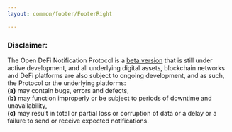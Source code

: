 ```yaml
---
layout: common/footer/FooterRight

---
```


### Disclaimer:

The Open DeFi Notification Protocol is a [beta version](/) that is still under active development, and all underlying digital assets, blockchain networks and DeFi platforms are also subject to ongoing development, and as such, the Protocol or the underlying platforms: <br />
**(a)** may contain bugs, errors and defects,  <br />
**(b)** may function improperly or be subject to periods of downtime and unavailability,  <br />
**(c)** may result in total or partial loss or corruption of data or a delay or a failure to send or receive expected notifications.